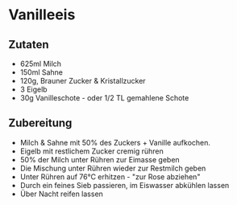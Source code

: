 # Vanilleeis

## Zutaten
* 625ml Milch
* 150ml Sahne
* 120g, Brauner Zucker & Kristallzucker 
* 3 Eigelb
* 30g Vanilleschote - oder 1/2 TL gemahlene Schote

## Zubereitung
* Milch & Sahne mit 50% des Zuckers + Vanille aufkochen.
* Eigelb mit restlichem Zucker cremig rühren
* 50% der Milch unter Rühren zur Eimasse geben
* Die Mischung unter Rühren wieder zur Restmilch geben
* Unter Rühren auf 76°C erhitzen - "zur Rose abziehen"
* Durch ein feines Sieb passieren, im Eiswasser abkühlen lassen 
* Über Nacht reifen lassen
